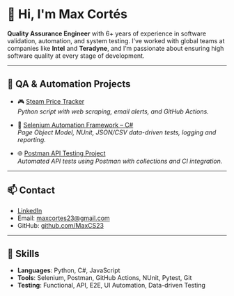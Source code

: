 # 👋 Hi, I'm Max Cortés

**Quality Assurance Engineer** with 6+ years of experience in software validation, automation, and system testing. I’ve worked with global teams at companies like **Intel** and **Teradyne**, and I’m passionate about ensuring high software quality at every stage of development.

---

## 🔧 QA & Automation Projects

- 🎮 [Steam Price Tracker](https://github.com/MaxCS23/Steam-Scraping)  
  *Python script with web scraping, email alerts, and GitHub Actions.*

- 🧪 [Selenium Automation Framework – C#](https://github.com/MaxCS23/AutomationFramework)  
  *Page Object Model, NUnit, JSON/CSV data-driven tests, logging and reporting.*

- 🌐 [Postman API Testing Project](https://github.com/MaxCS23/DummyJSON-API-Test)  
  *Automated API tests using Postman with collections and CI integration.*

---

## 📫 Contact

- [LinkedIn](www.linkedin.com/in/max-cortés-6a132b21b)  
- Email: maxcortes23@gmail.com 
- GitHub: [github.com/MaxCS23](https://github.com/MaxCS23)

---

## 📌 Skills
- **Languages**: Python, C#, JavaScript
- **Tools**: Selenium, Postman, GitHub Actions, NUnit, Pytest, Git
- **Testing**: Functional, API, E2E, UI Automation, Data-driven Testing

